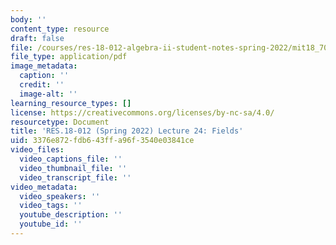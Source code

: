```yaml
---
body: ''
content_type: resource
draft: false
file: /courses/res-18-012-algebra-ii-student-notes-spring-2022/mit18_702s22_lec24.pdf
file_type: application/pdf
image_metadata:
  caption: ''
  credit: ''
  image-alt: ''
learning_resource_types: []
license: https://creativecommons.org/licenses/by-nc-sa/4.0/
resourcetype: Document
title: 'RES.18-012 (Spring 2022) Lecture 24: Fields'
uid: 3376e872-fdb6-43ff-a96f-3540e03841ce
video_files:
  video_captions_file: ''
  video_thumbnail_file: ''
  video_transcript_file: ''
video_metadata:
  video_speakers: ''
  video_tags: ''
  youtube_description: ''
  youtube_id: ''
---
```

